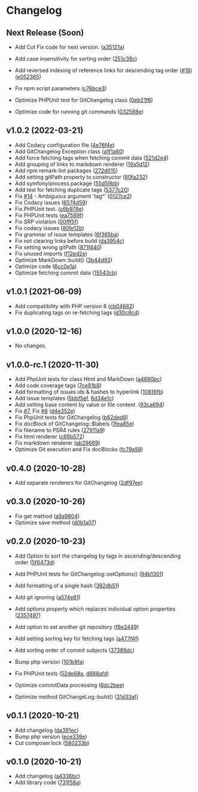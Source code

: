 # Changelog

## Next Release (Soon)

* Add Cut Fix code for next version. ([a35121a][66])

* Add case insensitivity for sorting order ([251c38c][65])

* Add reversed indexing of reference links for descending tag order
([#18][64]) ([e052365][63])

* Fix npm script parameters ([c76bce3][62])

* Optimize PHPUnit test for GitChangelog class ([0eb21f6][61])

* Optimize code for running git commands ([032568e][60])

## v1.0.2 (2022-03-21)

* Add Codacy configuration file ([4e76f4e][59])
* Add GitChangelog Exception class ([a1f1a60][58])
* Add force fetching tags when fetching commit data ([521d2e4][57])
* Add grouping of links to markdown renderer ([19a5d12][56])
* Add npm remark-lint packages ([272d015][55])
* Add setting gitPath property to constructor ([60fa232][54])
* Add symfony/process package ([55d59bb][53])
* Add test for fetching duplicate tags ([5377c20][52])
* Fix [#14][51] - Ambiguous argument 'tag^' ([0127ce2][50])
* Fix Codacy issues ([6574d59][49])
* Fix PHPUnit test. ([c6b978e][48])
* Fix PHPUnit tests ([ea7589f][47])
* Fix SRP violation ([00fff5f][46])
* Fix codacy issues ([80fe12b][45])
* Fix grammar of issue templates ([6f365ba][44])
* Fix not clearing links before build ([da3954c][43])
* Fix setting wrong gitPath ([871f440][42])
* Fix unused imports ([f12ed2e][41])
* Optimize MarkDown::build() ([3b44d93][40])
* Optimize code ([6cc0e1a][39])
* Optimize fetching commit data ([15543cb][38])

## v1.0.1 (2021-06-09)

* Add compatibility with PHP version 8 ([cb04682][37])
* Fix duplicating tags on re-fetching tags ([d30c8cd][36])

## v1.0.0 (2020-12-16)

* No changes.

## v1.0.0-rc.1 (2020-11-30)

* Add PhpUnit tests for class Html and MarkDown ([a4890bc][35])
* Add code coverage tags ([7ce91b8][34])
* Add formatting of issues ids & hashes to hyperlink ([10816fb][33])
* Add issue templates ([5bbf5ef][32], [6d34e1c][31])
* Add setting base content by value or file content. ([93ca694][30])
* Fix [#7][29], Fix [#8][28] ([d4e352e][27])
* Fix PhpUnit tests for GitChangelog ([b62ded6][26])
* Fix docBlock of GitChangelog::$labels ([1fea85e][25])
* Fix filename to PSR4 rules ([27911a9][24])
* Fix html renderer ([c66b572][23])
* Fix markdown renderer ([ab29669][22])
* Optimize Git execution and Fix docBlocks ([fc79a58][21])

## v0.4.0 (2020-10-28)

* Add separate renderers for GitChangelog ([2df97ee][20])

## v0.3.0 (2020-10-26)

* Fix get method ([a9a9804][19])
* Optimize save method ([d0b1a07][18])

## v0.2.0 (2020-10-23)

* Add Option to sort the changelog by tags in ascending/descending order
([5f6473d][17])

* Add PHPUnit tests for GitChangelog::setOptions() ([94b1301][16])

* Add formatting of a single hash ([392db51][15])

* Add git ignoring ([a574e81][14])

* Add options property which replaces individual option properties
([2357497][13])

* Add option to set another git repository ([f8e2449][12])

* Add setting sorting key for fetching tags ([a477f4f][11])

* Add sorting order of commit subjects ([37389dc][10])

* Bump php version ([101b8fa][9])

* Fix PHPUnit tests ([52de68a][8], [d888afd][7])

* Optimize commitData processing ([6dc2bee][6])

* Optimize method GitChangeLog::build() ([31d33af][5])

## v0.1.1 (2020-10-21)

* Add changelog ([da391ec][4])
* Bump php version ([ece339e][3])
* Cut composer.lock ([580233b][2])

## v0.1.0 (2020-10-21)

* Add changelog ([a4336bc][1])
* Add library code ([731f58a][0])

[0]:https://github.com/DigiLive/gitChangelog/commit/731f58a
[1]:https://github.com/DigiLive/gitChangelog/commit/a4336bc
[2]:https://github.com/DigiLive/gitChangelog/commit/580233b
[3]:https://github.com/DigiLive/gitChangelog/commit/ece339e
[4]:https://github.com/DigiLive/gitChangelog/commit/da391ec
[5]:https://github.com/DigiLive/gitChangelog/commit/31d33af
[6]:https://github.com/DigiLive/gitChangelog/commit/6dc2bee
[7]:https://github.com/DigiLive/gitChangelog/commit/d888afd
[8]:https://github.com/DigiLive/gitChangelog/commit/52de68a
[9]:https://github.com/DigiLive/gitChangelog/commit/101b8fa
[10]:https://github.com/DigiLive/gitChangelog/commit/37389dc
[11]:https://github.com/DigiLive/gitChangelog/commit/a477f4f
[12]:https://github.com/DigiLive/gitChangelog/commit/f8e2449
[13]:https://github.com/DigiLive/gitChangelog/commit/2357497
[14]:https://github.com/DigiLive/gitChangelog/commit/a574e81
[15]:https://github.com/DigiLive/gitChangelog/commit/392db51
[16]:https://github.com/DigiLive/gitChangelog/commit/94b1301
[17]:https://github.com/DigiLive/gitChangelog/commit/5f6473d
[18]:https://github.com/DigiLive/gitChangelog/commit/d0b1a07
[19]:https://github.com/DigiLive/gitChangelog/commit/a9a9804
[20]:https://github.com/DigiLive/gitChangelog/commit/2df97ee
[21]:https://github.com/DigiLive/gitChangelog/commit/fc79a58
[22]:https://github.com/DigiLive/gitChangelog/commit/ab29669
[23]:https://github.com/DigiLive/gitChangelog/commit/c66b572
[24]:https://github.com/DigiLive/gitChangelog/commit/27911a9
[25]:https://github.com/DigiLive/gitChangelog/commit/1fea85e
[26]:https://github.com/DigiLive/gitChangelog/commit/b62ded6
[27]:https://github.com/DigiLive/gitChangelog/commit/d4e352e
[28]:https://github.com/DigiLive/gitChangelog/issue/8
[29]:https://github.com/DigiLive/gitChangelog/issue/7
[30]:https://github.com/DigiLive/gitChangelog/commit/93ca694
[31]:https://github.com/DigiLive/gitChangelog/commit/6d34e1c
[32]:https://github.com/DigiLive/gitChangelog/commit/5bbf5ef
[33]:https://github.com/DigiLive/gitChangelog/commit/10816fb
[34]:https://github.com/DigiLive/gitChangelog/commit/7ce91b8
[35]:https://github.com/DigiLive/gitChangelog/commit/a4890bc
[36]:https://github.com/DigiLive/gitChangelog/commit/d30c8cd
[37]:https://github.com/DigiLive/gitChangelog/commit/cb04682
[38]:https://github.com/DigiLive/gitChangelog/commit/15543cb
[39]:https://github.com/DigiLive/gitChangelog/commit/6cc0e1a
[40]:https://github.com/DigiLive/gitChangelog/commit/3b44d93
[41]:https://github.com/DigiLive/gitChangelog/commit/f12ed2e
[42]:https://github.com/DigiLive/gitChangelog/commit/871f440
[43]:https://github.com/DigiLive/gitChangelog/commit/da3954c
[44]:https://github.com/DigiLive/gitChangelog/commit/6f365ba
[45]:https://github.com/DigiLive/gitChangelog/commit/80fe12b
[46]:https://github.com/DigiLive/gitChangelog/commit/00fff5f
[47]:https://github.com/DigiLive/gitChangelog/commit/ea7589f
[48]:https://github.com/DigiLive/gitChangelog/commit/c6b978e
[49]:https://github.com/DigiLive/gitChangelog/commit/6574d59
[50]:https://github.com/DigiLive/gitChangelog/commit/0127ce2
[51]:https://github.com/DigiLive/gitChangelog/issue/14
[52]:https://github.com/DigiLive/gitChangelog/commit/5377c20
[53]:https://github.com/DigiLive/gitChangelog/commit/55d59bb
[54]:https://github.com/DigiLive/gitChangelog/commit/60fa232
[55]:https://github.com/DigiLive/gitChangelog/commit/272d015
[56]:https://github.com/DigiLive/gitChangelog/commit/19a5d12
[57]:https://github.com/DigiLive/gitChangelog/commit/521d2e4
[58]:https://github.com/DigiLive/gitChangelog/commit/a1f1a60
[59]:https://github.com/DigiLive/gitChangelog/commit/4e76f4e
[60]:https://github.com/DigiLive/gitChangelog/commit/032568e
[61]:https://github.com/DigiLive/gitChangelog/commit/0eb21f6
[62]:https://github.com/DigiLive/gitChangelog/commit/c76bce3
[63]:https://github.com/DigiLive/gitChangelog/commit/e052365
[64]:https://github.com/DigiLive/gitChangelog/issue/18
[65]:https://github.com/DigiLive/gitChangelog/commit/251c38c
[66]:https://github.com/DigiLive/gitChangelog/commit/a35121a
